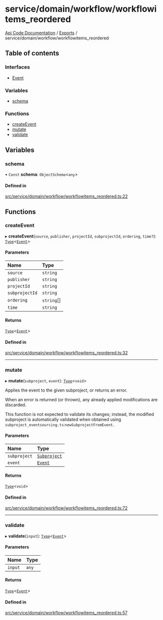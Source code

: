 # service/domain/workflow/workflowitems\_reordered
 
[Api Code Documentation](../README.md) / [Exports](../modules.md) / service/domain/workflow/workflowitems\_reordered

## Table of contents

### Interfaces

- [Event](../interfaces/service_domain_workflow_workflowitems_reordered.Event.md)

### Variables

- [schema](service_domain_workflow_workflowitems_reordered.md#schema)

### Functions

- [createEvent](service_domain_workflow_workflowitems_reordered.md#createevent)
- [mutate](service_domain_workflow_workflowitems_reordered.md#mutate)
- [validate](service_domain_workflow_workflowitems_reordered.md#validate)

## Variables

### schema

• `Const` **schema**: `ObjectSchema`<`any`\>

#### Defined in

[src/service/domain/workflow/workflowitems_reordered.ts:22](https://github.com/openkfw/TruBudget/blob/4d7fd4be/api/src/service/domain/workflow/workflowitems_reordered.ts#L22)

## Functions

### createEvent

▸ **createEvent**(`source`, `publisher`, `projectId`, `subprojectId`, `ordering`, `time?`): [`Type`](result.md#type)<[`Event`](../interfaces/service_domain_workflow_workflowitems_reordered.Event.md)\>

#### Parameters

| Name | Type |
| :------ | :------ |
| `source` | `string` |
| `publisher` | `string` |
| `projectId` | `string` |
| `subprojectId` | `string` |
| `ordering` | `string`[] |
| `time` | `string` |

#### Returns

[`Type`](result.md#type)<[`Event`](../interfaces/service_domain_workflow_workflowitems_reordered.Event.md)\>

#### Defined in

[src/service/domain/workflow/workflowitems_reordered.ts:32](https://github.com/openkfw/TruBudget/blob/4d7fd4be/api/src/service/domain/workflow/workflowitems_reordered.ts#L32)

___

### mutate

▸ **mutate**(`subproject`, `event`): [`Type`](result.md#type)<`void`\>

Applies the event to the given subproject, or returns an error.

When an error is returned (or thrown), any already applied modifications are
discarded.

This function is not expected to validate its changes; instead, the modified
subproject is automatically validated when obtained using
`subproject_eventsourcing.ts`:`newSubprojectFromEvent`.

#### Parameters

| Name | Type |
| :------ | :------ |
| `subproject` | [`Subproject`](../interfaces/service_domain_workflow_subproject.Subproject.md) |
| `event` | [`Event`](../interfaces/service_domain_workflow_workflowitems_reordered.Event.md) |

#### Returns

[`Type`](result.md#type)<`void`\>

#### Defined in

[src/service/domain/workflow/workflowitems_reordered.ts:72](https://github.com/openkfw/TruBudget/blob/4d7fd4be/api/src/service/domain/workflow/workflowitems_reordered.ts#L72)

___

### validate

▸ **validate**(`input`): [`Type`](result.md#type)<[`Event`](../interfaces/service_domain_workflow_workflowitems_reordered.Event.md)\>

#### Parameters

| Name | Type |
| :------ | :------ |
| `input` | `any` |

#### Returns

[`Type`](result.md#type)<[`Event`](../interfaces/service_domain_workflow_workflowitems_reordered.Event.md)\>

#### Defined in

[src/service/domain/workflow/workflowitems_reordered.ts:57](https://github.com/openkfw/TruBudget/blob/4d7fd4be/api/src/service/domain/workflow/workflowitems_reordered.ts#L57)
